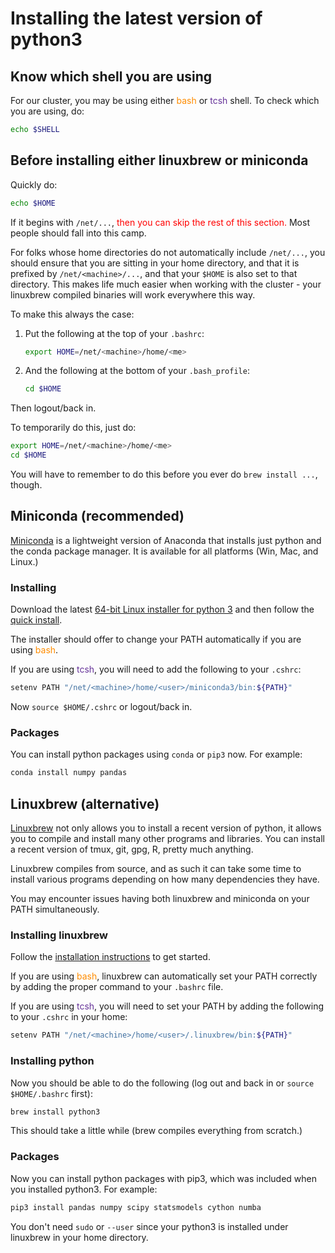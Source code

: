 # Installing the latest version of python3

## Know which shell you are using

For our cluster, you may be using either <span style='color: darkorange'>bash</span> or <span style='color: #663399'>tcsh</span> shell. To check
which you are using, do: 

```bash
echo $SHELL
```

## Before installing either linuxbrew or miniconda

Quickly do: 

```bash
echo $HOME
```

If it begins with `/net/...`, <span style='color: red'>then you can skip
the rest of this section.</span> Most people should fall into this camp. 

For folks whose home directories do not automatically include
`/net/...`, you should ensure that you are sitting in your home
directory, and that it is prefixed by `/net/<machine>/...`, and that
your `$HOME` is also set to that directory. This makes life much easier
when working with the cluster - your linuxbrew compiled binaries will
work everywhere this way.

To make this always the case: 

1. Put the following at the top of your `.bashrc`: 

    ```bash
    export HOME=/net/<machine>/home/<me>
    ```

2. And the following at the bottom of your `.bash_profile`:

    ```bash
    cd $HOME
    ```

Then logout/back in. 

To temporarily do this, just do: 

```bash
export HOME=/net/<machine>/home/<me>
cd $HOME
```

You will have to remember to do this before you ever do `brew install
...`, though. 

## Miniconda (recommended)

[Miniconda](https://conda.io/miniconda.html) is a lightweight version of
Anaconda that installs just python and the conda package manager. It is
available for all platforms (Win, Mac, and Linux.)

### Installing

Download the latest [64-bit Linux
installer for python 3](https://repo.continuum.io/miniconda/Miniconda3-latest-Linux-x86_64.sh)
and then follow the [quick
install](https://conda.io/docs/install/quick.html#linux-miniconda-install). 

The installer should offer to change your PATH automatically if you are
using <span style='color: darkorange'>bash</span>.

If you are using <span style='color: #663399'>tcsh</span>, you will need
to add the following to your `.cshrc`: 

```bash
setenv PATH "/net/<machine>/home/<user>/miniconda3/bin:${PATH}"
```

Now `source $HOME/.cshrc` or logout/back in. 

### Packages

You can install python packages using `conda` or `pip3` now. For
example: 

```bash
conda install numpy pandas
```

## Linuxbrew (alternative)

[Linuxbrew](http://linuxbrew.sh/) not only allows you to install a
recent version of python, it allows you to compile and install many
other programs and libraries. You can install a recent version of tmux,
git, gpg, R, pretty much anything. 

Linuxbrew compiles from source, and as such it can take some
time to install various programs depending on how many dependencies they
have. 

You may encounter issues having both linuxbrew and miniconda on your
PATH simultaneously. 

### Installing linuxbrew

Follow the [installation
instructions](http://linuxbrew.sh/#install-linuxbrew) to get started. 

If you are using <span style='color: darkorange'>bash</span>, linuxbrew can automatically set your PATH
correctly by adding the proper command to your `.bashrc` file. 

If you are using <span style='color: #663399'>tcsh</span>, you will need to set your PATH by adding the
following to your `.cshrc` in your home: 

```bash
setenv PATH "/net/<machine>/home/<user>/.linuxbrew/bin:${PATH}"
```

### Installing python

Now you should be able to do the following (log out and back in or
`source $HOME/.bashrc` first): 

```bash
brew install python3
```

This should take a little while (brew compiles everything from scratch.) 

### Packages

Now you can install python packages with pip3, which was included when
you installed python3. For example: 

```bash
pip3 install pandas numpy scipy statsmodels cython numba
```

You don't need `sudo` or `--user` since your python3 is installed under
linuxbrew in your home directory. 

